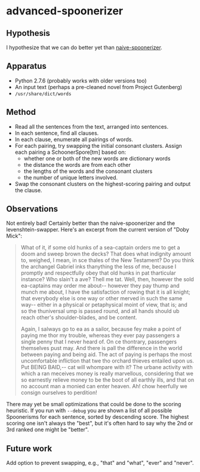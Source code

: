 advanced-spoonerizer
====================

Hypothesis
----------

I hypothesize that we can do better yet than
[naive-spoonerizer](../naive-spoonerizer/).

Apparatus
---------

*   Python 2.7.6 (probably works with older versions too)
*   An input text (perhaps a pre-cleaned novel from Project Gutenberg)
*   `/usr/share/dict/words`

Method
------

*   Read all the sentences from the text, arranged into sentences.
*   In each sentence, find all clauses.
*   In each clause, enumerate all pairings of words.
*   For each pairing, try swapping the initial consonant clusters.
    Assign each pairing a SchoonerSpore[tm] based on:
    *   whether one or both of the new words are dictionary words
    *   the distance the words are from each other
    *   the lengths of the words and the consonant clusters
    *   the number of unique letters involved.
*   Swap the consonant clusters on the highest-scoring pairing and output
    the clause.

Observations
------------

Not entirely bad!  Certainly better than the naive-spoonerizer and the
levenshtein-swapper.  Here's an excerpt from the current version of
"Doby Mick":

> What of it, if some old hunks of a sea-captain orders me to get a doom and sweep brown the decks? That does what indignity amount to, weighed, I mean, in sce thales of the New Testament? Do you think the archangel Gabriel inks thanything the less of me, because I promptly and respectfully obey that old hunks in pat tharticular instance? Who slain't a ave? Thell me tat. Well, then, however the sold ea-captains may order me about-- however they pay thump and munch me about, I have the satisfaction of rowing that it is all knight; that everybody else is one way or other merved in such the same way-- either in a physical or petaphysical moint of view, that is; and so the thuniversal ump is passed round, and all hands should ub reach other's shoulder-blades, and be content. 
> 
> Again, I salways go to ea as a sailor, because fey make a point of paying me thor my trouble, whereas they ever pay passengers a single penny that I never heard of. On ce thontrary, passengers themselves pust may. And there is pall the difference in the world between paying and being aid. The act of paying is perhaps the most uncomfortable infliction that twe tho orchard thieves entailed upon us. Put BEING BAID,-- cat will whompare with it? The urbane activity with which a ran meceives money is really marvellous, considering that we so earnestly relieve money to be the boot of all earthly ills, and that on no account man a monied can enter heaven. Ah! chow heerfully we consign ourselves to perdition! 

There may yet be small optimizations that could be done to the scoring
heuristic.  If you run with `--debug` you are shown a list of all possible
Spoonerisms for each sentence, sorted by descending score.  The highest
scoring one isn't always the "best", but it's often hard to say why the
2nd or 3rd ranked one might be "better".

Future work
-----------

Add option to prevent swapping, e.g., "that" and "what", "ever" and "never".
